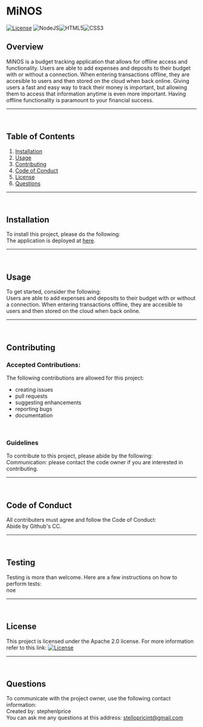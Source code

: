 
  # MiNOS

  [![License](https://img.shields.io/badge/License-Apache%202.0-blue.svg)](https://opensource.org/licenses/Apache-2.0) <img alt="NodeJS" src="https://img.shields.io/badge/node.js%20-%2343853D.svg?&style=for-the-badge&logo=node.js&logoColor=white"/><img alt="HTML5" src="https://img.shields.io/badge/html5%20-%23E34F26.svg?&style=for-the-badge&logo=html5&logoColor=white"/><img alt="CSS3" src="https://img.shields.io/badge/css3%20-%231572B6.svg?&style=for-the-badge&logo=css3&logoColor=white"/>

  ## Overview
  MiNOS is a budget tracking application that allows for offline access and functionality. Users are able to add expenses and deposits to their budget with or without a connection. When entering transactions offline, they are accesible to users and then stored on the cloud when back online. Giving users a fast and easy way to track their money is important, but allowing them to access that information anytime is even more important. Having offline functionality is paramount to your financial success.
  <hr>
  <br>

  ## Table of Contents
  1. [Installation](#Installation)
  2. [Usage](#Usage)
  3. [Contributing](#Contributing)
  4. [Code of Conduct](#Code-of-Conduct)
  5. [License](#License)
  6. [Questions](#Questions)
  <hr>
  <br>

  ## Installation
  To install this project, please do the following:<br>
  The application is deployed at [here](here.com).
  <hr>
  <br>

  ## Usage
  To get started, consider the following:<br>
  Users are able to add expenses and deposits to their budget with or without a connection. When entering transactions offline, they are accesible to users and then stored on the cloud when back online.
  <hr>
  <br>

  ## Contributing

  ### Accepted Contributions:
  The following contributions are allowed for this project:<br>
  <ul>
    <li>creating issues</li><li>pull requests</li><li>suggesting enhancements</li><li>reporting bugs</li><li>documentation</li>
  </ul>
  <br>

  ### Guidelines
  To contribute to this project, please abide by the following:<br>
  Communication: please contact the code owner if you are interested in contributing.
  <hr>
  <br>

  ## Code of Conduct
  All contributers must agree and follow the Code of Conduct:<br>
  Abide by Github's CC.
  <hr>
  <br>

  ## Testing
  Testing is more than welcome. Here are a few instructions on how to perform tests:<br>
  noe
  <hr>
  <br>

  ## License
  This project is licensed under the Apache 2.0 license.
  For more information refer to this link: [![License](https://img.shields.io/badge/License-Apache%202.0-blue.svg)](https://opensource.org/licenses/Apache-2.0)
  <hr>
  <br>

  ## Questions
  To communicate with the project owner, use the following contact information:<br>
  Created by: stephenlprice <br>
  You can ask me any questions at this address: stellopricint@gmail.com
  